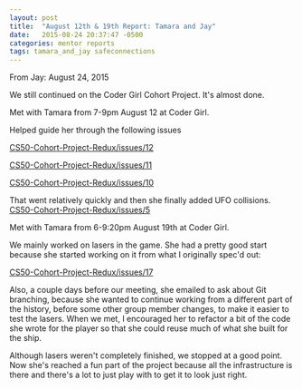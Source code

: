 ```yaml
---
layout: post
title:  "August 12th & 19th Report: Tamara and Jay"
date:   2015-08-24 20:37:47 -0500
categories: mentor reports
tags: tamara_and_jay safeconnections
---
```


From Jay: August 24, 2015

We still continued on the Coder Girl Cohort Project. It's almost done.

Met with Tamara from 7-9pm August 12 at Coder Girl.

Helped guide her through the following issues

[CS50-Cohort-Project-Redux/issues/12](https://github.com/dummey/CS50-Cohort-Project-Redux/issues/12)

[CS50-Cohort-Project-Redux/issues/11](https://github.com/dummey/CS50-Cohort-Project-Redux/issues/11)

[CS50-Cohort-Project-Redux/issues/10](https://github.com/dummey/CS50-Cohort-Project-Redux/issues/10)

That went relatively quickly and then she finally added UFO collisions.
[CS50-Cohort-Project-Redux/issues/5](https://github.com/dummey/CS50-Cohort-Project-Redux/issues/5)

Met with Tamara from  6-9:20pm August 19th at Coder Girl.

We mainly worked on lasers in the game. She had a pretty good start because she started working on it from what I originally spec'd out:

[CS50-Cohort-Project-Redux/issues/17](https://github.com/dummey/CS50-Cohort-Project-Redux/issues/17)

Also, a couple days before our meeting, she emailed to ask about Git branching, because she wanted to continue working from a different part of the history, before some other group member changes, to make it easier to test the lasers. When we met, I encouraged her to refactor a bit of the code she wrote for the player so that she could reuse much of what she built for the ship.

Although lasers weren't completely finished, we stopped at a good point. Now she's reached a fun part of the project because all the infrastructure is there and there's a lot to just play with to get it to look just right.